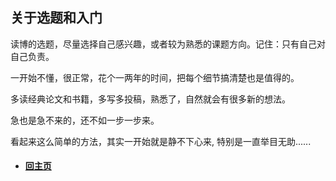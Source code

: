 
## 关于选题和入门

读博的选题，尽量选择自己感兴趣，或者较为熟悉的课题方向。记住：只有自己对自己负责。

一开始不懂，很正常，花个一两年的时间，把每个细节搞清楚也是值得的。

多读经典论文和书籍，多写多投稿，熟悉了，自然就会有很多新的想法。

急也是急不来的，还不如一步一步来。

看起来这么简单的方法，其实一开始就是静不下心来, 特别是一直举目无助......


- ####  [回主页](./README.md) 

